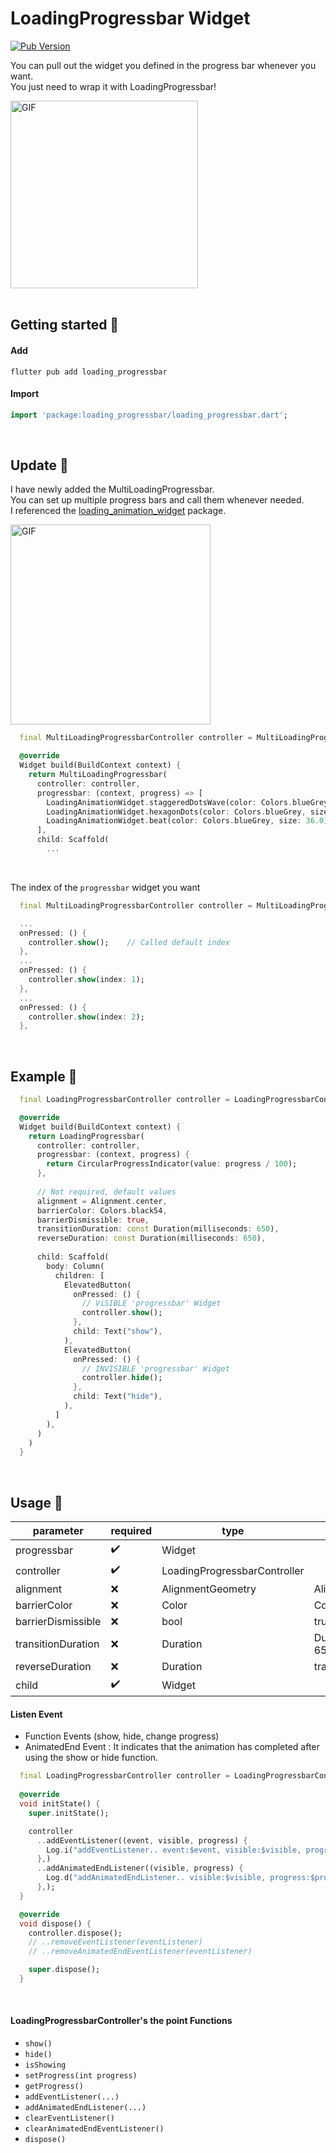 # LoadingProgressbar Widget
[![Pub Version](https://img.shields.io/pub/v/loading_progressbar?color=blue)](https://pub.dev/packages/loading_progressbar)

You can pull out the widget you defined in the progress bar whenever you want.<br/>
You just need to wrap it with LoadingProgressbar!<br/>

<img src="https://github.com/user-attachments/assets/163f6763-026f-43d9-9d99-5ad2faa06abb" alt="GIF" width="300">

<br/>
<br/>

## Getting started 🌱

#### Add
```text
flutter pub add loading_progressbar
```

#### Import
```dart
import 'package:loading_progressbar/loading_progressbar.dart';
```

<br/>

## Update 🎁
I have newly added the MultiLoadingProgressbar. <br/>
You can set up multiple progress bars and call them whenever needed. <br/>
I referenced the [loading_animation_widget](https://pub.dev/packages/loading_animation_widget) package.

<img src="https://github.com/user-attachments/assets/5bd3b5b4-f737-48f7-ba4c-902c1af9acd0" alt="GIF" width="320"/>

```dart
  final MultiLoadingProgressbarController controller = MultiLoadingProgressbarController(itemCount: 3);

  @override
  Widget build(BuildContext context) {
    return MultiLoadingProgressbar(
      controller: controller,
      progressbar: (context, progress) => [
        LoadingAnimationWidget.staggeredDotsWave(color: Colors.blueGrey, size: 36.0),
        LoadingAnimationWidget.hexagonDots(color: Colors.blueGrey, size: 36.0),
        LoadingAnimationWidget.beat(color: Colors.blueGrey, size: 36.0)
      ],
      child: Scaffold(
        ...
```
<br/>

The index of the `progressbar` widget you want
```dart
  final MultiLoadingProgressbarController controller = MultiLoadingProgressbarController(itemCount: 3);

  ...
  onPressed: () {
    controller.show();    // Called default index
  },
  ...
  onPressed: () {
    controller.show(index: 1);
  },
  ...
  onPressed: () {
    controller.show(index: 2);
  },  
```


<br/>

## Example 🎈
```dart
  final LoadingProgressbarController controller = LoadingProgressbarController();

  @override
  Widget build(BuildContext context) {
    return LoadingProgressbar(
      controller: controller,
      progressbar: (context, progress) {
        return CircularProgressIndicator(value: progress / 100);
      },
        
      // Not required, default values
      alignment = Alignment.center,
      barrierColor: Colors.black54,
      barrierDismissible: true,
      transitionDuration: const Duration(milliseconds: 650),
      reverseDuration: const Duration(milliseconds: 650),
        
      child: Scaffold(
        body: Column(
          children: [
            ElevatedButton(
              onPressed: () {
                // ViSIBLE 'progressbar' Widget
                controller.show();
              },
              child: Text("show"),
            ),
            ElevatedButton(
              onPressed: () {
                // INVISIBLE 'progressbar' Widget
                controller.hide();
              },
              child: Text("hide"),
            ),
          ]
        ),
      )
    )
  }
```

<br/>

## Usage 🚀
| parameter          |  required            |  type                          | default                     |
|--------------------|----------------------|--------------------------------|-----------------------------|
| progressbar        |  :heavy_check_mark:  |  Widget                        |                             |
| controller         |  :heavy_check_mark:  |  LoadingProgressbarController  |                             |
| alignment          |  :x:                 |  AlignmentGeometry             | Alignment.center            |
| barrierColor       |  :x:                 |  Color                         | Colors.black54              |
| barrierDismissible |  :x:                 |  bool                          | true                        |
| transitionDuration |  :x:                 |  Duration                      | Duration(milliseconds: 650) |
| reverseDuration    |  :x:                 |  Duration                      | transitionDuration          |
| child              |  :heavy_check_mark:  |  Widget                        |                             |

#### Listen Event

- Function Events (show, hide, change progress)
- AnimatedEnd Event : It indicates that the animation has completed after using the show or hide function.

```dart
  final LoadingProgressbarController controller = LoadingProgressbarController();
  
  @override
  void initState() {
    super.initState();

    controller
      ..addEventListener((event, visible, progress) {
        Log.i("addEventListener.. event:$event, visible:$visible, progress:$progress");
      },)
      ..addAnimatedEndListener((visible, progress) {
        Log.d("addAnimatedEndListener.. visible:$visible, progress:$progress");
      },);
  }

  @override
  void dispose() {
    controller.dispose();
    // ..removeEventListener(eventListener)
    // ..removeAnimatedEndEventListener(eventListener)

    super.dispose();
  }
```

<br/>

#### LoadingProgressbarController's the point Functions

- `show()`
- `hide()`
- `isShowing`
- `setProgress(int progress)`
- `getProgress()`
- `addEventListener(...)`
- `addAnimatedEndListener(...)`
- `clearEventListener()`
- `clearAnimatedEndEventListener()`
- `dispose()`

<br/> 
